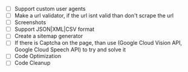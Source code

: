 - [ ] Support custom user agents
- [ ] Make a url validator, if the url isnt valid than don't scrape the url
- [ ] Screenshots
- [ ] Support JSON|XML|CSV format
- [ ] Create a sitemap generator
- [ ] If there is Captcha on the page, than use (Google Cloud Vision API, Google Cloud Speech API) to try and solve it
- [ ] Code Optimization
- [ ] Code Cleanup
